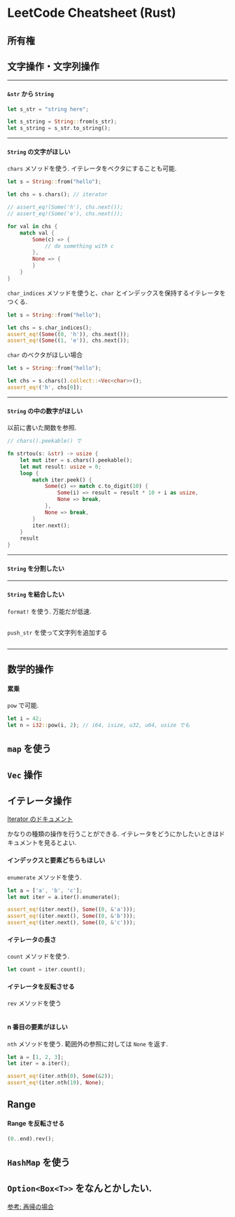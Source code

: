 # LeetCode Cheatsheet (Rust)

##  所有権

## 文字操作・文字列操作
---
#### `&str` から `String`

```rust
let s_str = "string here";

let s_string = String::from(s_str);
let s_string = s_str.to_string();
```

---
#### `String` の文字がほしい
`chars` メソッドを使う. イテレータをベクタにすることも可能.
```rust
let s = String::from("hello");

let chs = s.chars(); // iterator

// assert_eq!(Some('h'), chs.next());
// assert_eq!(Some('e'), chs.next());

for val in chs {
	match val {
		Some(c) => {
			// do something with c
		},
		None => {
		}
	}
}
```

`char_indices` メソッドを使うと、`char` とインデックスを保持するイテレータをつくる.
```rust
let s = String::from("hello");

let chs = s.char_indices();
assert_eq!(Some((0, 'h')), chs.next());
assert_eq!(Some((1, 'e')), chs.next());
```

`char` のベクタがほしい場合
```rust
let s = String::from("hello");

let chs = s.chars().collect::<Vec<char>>();
assert_eq!('h', chs[0]);
```
---
#### `String` の中の数字がほしい
以前に書いた関数を参照.
```rust
// chars().peekable() で

fn strtou(s: &str) -> usize {
	let mut iter = s.chars().peekable();
    let mut result: usize = 0;
    loop {
        match iter.peek() {
            Some(c) => match c.to_digit(10) {
                Some(i) => result = result * 10 + i as usize,
                None => break,
            },
            None => break,
        }
        iter.next();
    }
    result
}
```
---
#### `String` を分割したい
---
#### `String` を結合したい
`format!` を使う. 万能だが低速.
```rust

```

`push_str` を使って文字列を追加する
```rust
```
---
## 数学的操作

#### 累乗
`pow` で可能. 
```rust
let i = 42;
let n = i32::pow(i, 2); // i64, isize, u32, u64, usize でも
```

## `map` を使う

## `Vec` 操作

## イテレータ操作
[Iterator のドキュメント](https://doc.rust-lang.org/std/iter/trait.Iterator.html)  

かなりの種類の操作を行うことができる. イテレータをどうにかしたいときはドキュメントを見るとよい. 

#### インデックスと要素どちらもほしい
`enumerate` メソッドを使う.

```rust
let a = ['a', 'b', 'c'];
let mut iter = a.iter().enumerate();

assert_eq!(iter.next(), Some((0, &'a')));
assert_eq!(iter.next(), Some((0, &'b')));
assert_eq!(iter.next(), Some((0, &'c')));
```

#### イテレータの長さ
`count` メソッドを使う.

```rust
let count = iter.count();
```

#### イテレータを反転させる
`rev` メソッドを使う

```rust

```

#### n 番目の要素がほしい
`nth` メソッドを使う. 範囲外の参照に対しては `None` を返す.

```rust
let a = [1, 2, 3];
let iter = a.iter();

assert_eq!(iter.nth(0), Some(&2));
assert_eq!(iter.nth(19), None);
```

## Range
#### Range を反転させる
```rust
(0..end).rev();
```
## `HashMap` を使う

## `Option<Box<T>>` をなんとかしたい.
[参考: 再帰の場合](https://leetcode.com/problems/add-two-numbers/discuss/469977/Simple-Rust-solution-less0ms-2.1MBgreater)

